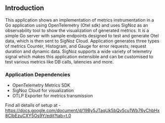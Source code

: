 ## Introduction
This application shows an implementation of metrics instrumentation in a Go application using OpenTelemetry (Otel sdk) and uses SigNoz as an observability tool to show the visualization of generated metrics. It is a simple Go server with sample endpoints designed to test and generate Otel data, which is then sent to SigNoz Cloud. Application generates three types of metrics Counter, Histogram, and Gauge for error requests, request duration and dynamic data.
SigNoz supports a wide variety of telemetry signal which makes this application extensible and can be customised to test various metrics like DB calls, latencies and more. 

### Application Dependencies
- OpenTelemetry Metrics SDK
- SigNoz Cloud for visualization
- OTLP Exporter for metrics transmission

Find all details of setup at - https://docs.google.com/document/d/19By5JTaqUk5bQv5cu1Wb76yChbHx8CIbEzuCXY5Os9Y/edit?tab=t.0
